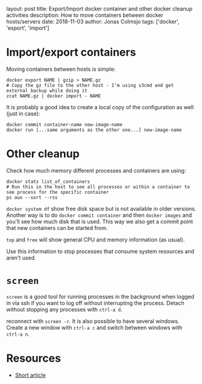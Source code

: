 layout: post
title: Export/Import docker container and other docker cleanup activities
description: How to move containers between docker hosts/servers
date: 2018-11-03
author: Jonas Colmsjo
tags: ['docker', 'export', 'import']

# Import/export containers

Moving containers between hosts is simple:

```
docker export NAME | gzip > NAME.gz
# Copy the gz file to the other host - I'm using s3cmd and get external backup while doing it
zcat NAME.gz | docker import - NAME
```

It is probably a good idea to create a local copy of the configuration as well (just in case):

```
docker commit container-name new-image-name
docker run [...same arguments as the other one...] new-image-name
```


# Other cleanup

Check how much memory different processes and containers are using:

```
docker stats list_of_containers
# Run this in the host to see all processes or within a container to see process for the specific container
ps aux --sort --rss
```

`docker system df` show free disk space but is not available in older versions.
Another way is to do `docker commit container` and then `docker images` and
you'll see how much disk that is used. This way we also get a commit point that
new containers can be started from.

`top` and `free` will show general CPU and memory information (as usual).

Use this information to stop processes that consume system resources and aren't used.


# `screen`

`screen` is a good tool for running processes in the background when logged in
via ssh if you want to log off without interrupting the process. Detach
without stopping any processes with `ctrl-a d`.

reconnect with `screen -r`. It is also possible to have several windows.
Create a new window with `ctrl-a c` and switch between windows with `ctrl-a n`.


# Resources

* [Short article](https://www.techrepublic.com/article/how-to-exportimport-containers-with-docker/)
